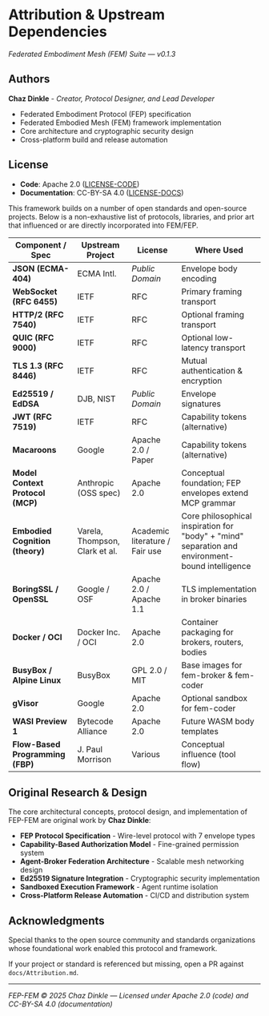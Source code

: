 # Attribution & Upstream Dependencies
*Federated Embodiment Mesh (FEM) Suite — v0.1.3*

## Authors

**Chaz Dinkle** - *Creator, Protocol Designer, and Lead Developer*
- Federated Embodiment Protocol (FEP) specification
- Federated Embodied Mesh (FEM) framework implementation  
- Core architecture and cryptographic security design
- Cross-platform build and release automation

## License

- **Code**: Apache 2.0 ([LICENSE-CODE](../LICENSE-CODE))
- **Documentation**: CC-BY-SA 4.0 ([LICENSE-DOCS](../LICENSE-DOCS))

This framework builds on a number of open standards and open-source projects. Below is a non-exhaustive list of protocols, libraries, and prior art that influenced or are directly incorporated into FEM/FEP.

| Component / Spec | Upstream Project | License | Where Used |
|------------------|-----------------|---------|------------|
| **JSON (ECMA-404)** | ECMA Intl. | *Public Domain* | Envelope body encoding |
| **WebSocket (RFC 6455)** | IETF | RFC | Primary framing transport |
| **HTTP/2 (RFC 7540)** | IETF | RFC | Optional framing transport |
| **QUIC (RFC 9000)** | IETF | RFC | Optional low-latency transport |
| **TLS 1.3 (RFC 8446)** | IETF | RFC | Mutual authentication & encryption |
| **Ed25519 / EdDSA** | DJB, NIST | *Public Domain* | Envelope signatures |
| **JWT (RFC 7519)** | IETF | RFC | Capability tokens (alternative) |
| **Macaroons** | Google | Apache 2.0 / Paper | Capability tokens (alternative) |
| **Model Context Protocol (MCP)** | Anthropic (OSS spec) | Apache 2.0 | Conceptual foundation; FEP envelopes extend MCP grammar |
| **Embodied Cognition (theory)** | Varela, Thompson, Clark et al. | Academic literature / Fair use | Core philosophical inspiration for "body" + "mind" separation and environment-bound intelligence |
| **BoringSSL / OpenSSL** | Google / OSF | Apache 2.0 / Apache 1.1 | TLS implementation in broker binaries |
| **Docker / OCI** | Docker Inc. / OCI | Apache 2.0 | Container packaging for brokers, routers, bodies |
| **BusyBox / Alpine Linux** | BusyBox | GPL 2.0 / MIT | Base images for fem-broker & fem-coder |
| **gVisor** | Google | Apache 2.0 | Optional sandbox for fem-coder |
| **WASI Preview 1** | Bytecode Alliance | Apache 2.0 | Future WASM body templates |
| **Flow-Based Programming (FBP)** | J. Paul Morrison | Various | Conceptual influence (tool flow) |

## Original Research & Design

The core architectural concepts, protocol design, and implementation of FEP-FEM are original work by **Chaz Dinkle**:

- **FEP Protocol Specification** - Wire-level protocol with 7 envelope types
- **Capability-Based Authorization Model** - Fine-grained permission system
- **Agent-Broker Federation Architecture** - Scalable mesh networking design
- **Ed25519 Signature Integration** - Cryptographic security implementation
- **Sandboxed Execution Framework** - Agent runtime isolation
- **Cross-Platform Release Automation** - CI/CD and distribution system

## Acknowledgments

Special thanks to the open source community and standards organizations whose foundational work enabled this protocol and framework.

If your project or standard is referenced but missing, open a PR against `docs/Attribution.md`.

---
*FEP-FEM © 2025 Chaz Dinkle — Licensed under Apache 2.0 (code) and CC-BY-SA 4.0 (documentation)*